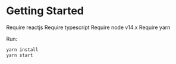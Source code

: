 # Getting Started
Require reactjs
Require typescript
Require node v14.x
Require yarn

Run:
```sh
yarn install
yarn start
```
